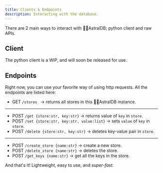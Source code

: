 ```yaml
---
title: Clients & Endpoints
description: Interacting with the database.
---
```



There are 2 main ways to interact with 🚀✨AstralDB; python client and raw APIs.


## Client

The python client is a WIP, and will soon be released for use.

## Endpoints

Right now, you can use your favorite way of using http requests. All the endpoints are listed here: 


- GET `/stores `  -> returns all stores in this 🚀✨AstralDB instance.

---

- POST `/get {store:str, key:str}`  -> returns value of `key` in `store`.
- POST `/set {store:str, key:str, value:list}`  -> sets `value` of `key` in `store`.
- POST `/delete {store:str, key:str}`  -> deletes key-value pair in `store`.

---

- POST `/create_store {name:str}`  -> create a new store.
- POST `/delete_store {name:str}`  -> deletes the store.
- POST `/get_keys {name:str}`  -> get all the keys in the store.

And that's it! Lightweight, easy to use, and *super-fast*.

